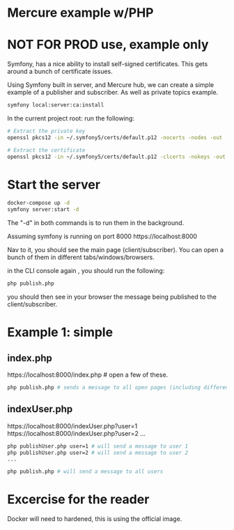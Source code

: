 # Mercure example w/PHP #

# NOT FOR PROD use, example only #

Symfony, has a nice ability to install self-signed certificates. This gets around a bunch of certificate issues. 

Using Symfony built in server, and Mercure hub, we can create a simple example of a publisher and subscriber.  As well as private topics example.

```zsh
symfony local:server:ca:install
```


In the current project root:
run the following: 
```zsh
# Extract the private key
openssl pkcs12 -in ~/.symfony5/certs/default.p12 -nocerts -nodes -out ./cert/mercure.key

# Extract the certificate
openssl pkcs12 -in ~/.symfony5/certs/default.p12 -clcerts -nokeys -out ./certs/mercure.crt
```

# Start the server
```zsh
docker-compose up -d
symfony server:start -d
```

The "-d" in both commands is to run them in the background.

Assuming symfony is running on port 8000 https://localhost:8000


Nav to it, you should see the main page (client/subscriber). You can open a bunch of them in different tabs/windows/browsers.


in the CLI console again , you should run the following:

```zsh
php publish.php
```

you should then see in your browser the message being published to the client/subscriber.



# Example 1: simple 
## index.php
https://localhost:8000/index.php # open a few of these.

```zsh
php publish.php # sends a message to all open pages (including different browsers) that have the above page open.
```

## indexUser.php
https://localhost:8000/indexUser.php?user=1
https://localhost:8000/indexUser.php?user=2
...


```zsh
php publishUser.php user=1 # will send a message to user 1
php publishUser.php user=2 # will send a message to user 2
...

php publish.php # will send a message to all users
```


# Excercise for the reader
Docker will need to hardened, this is using the official image. 


